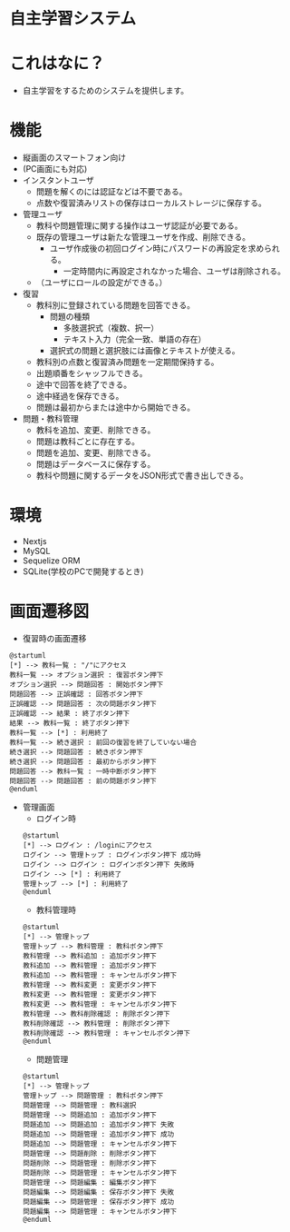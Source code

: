 # 自主学習システム
# これはなに？
- 自主学習をするためのシステムを提供します。
# 機能
- 縦画面のスマートフォン向け
- (PC画面にも対応)
- インスタントユーザ
    - 問題を解くのには認証などは不要である。
    - 点数や復習済みリストの保存はローカルストレージに保存する。
- 管理ユーザ
    - 教科や問題管理に関する操作はユーザ認証が必要である。
    - 既存の管理ユーザは新たな管理ユーザを作成、削除できる。
        - ユーザ作成後の初回ログイン時にパスワードの再設定を求められる。
            - 一定時間内に再設定されなかった場合、ユーザは削除される。
    - （ユーザにロールの設定ができる。）
- 復習
    - 教科別に登録されている問題を回答できる。
        - 問題の種類
            - 多肢選択式（複数、択一）
            - テキスト入力（完全一致、単語の存在）
        - 選択式の問題と選択肢には画像とテキストが使える。
    - 教科別の点数と復習済み問題を一定期間保持する。
    - 出題順番をシャッフルできる。
    - 途中で回答を終了できる。
    - 途中経過を保存できる。
    - 問題は最初からまたは途中から開始できる。
- 問題・教科管理
    - 教科を追加、変更、削除できる。
    - 問題は教科ごとに存在する。
    - 問題を追加、変更、削除できる。
    - 問題はデータベースに保存する。
    - 教科や問題に関するデータをJSON形式で書き出しできる。

# 環境
- Nextjs
- MySQL
- Sequelize ORM
- SQLite(学校のPCで開発するとき)

# 画面遷移図
- 復習時の画面遷移
``` plantuml
@startuml
[*] --> 教科一覧 : "/"にアクセス
教科一覧 --> オプション選択 : 復習ボタン押下
オプション選択 --> 問題回答 : 開始ボタン押下
問題回答 --> 正誤確認 : 回答ボタン押下
正誤確認 --> 問題回答 : 次の問題ボタン押下
正誤確認 --> 結果 : 終了ボタン押下
結果 --> 教科一覧 : 終了ボタン押下
教科一覧 --> [*] : 利用終了
教科一覧 --> 続き選択 : 前回の復習を終了していない場合
続き選択 --> 問題回答 : 続きボタン押下
続き選択 --> 問題回答 : 最初からボタン押下
問題回答 --> 教科一覧 : 一時中断ボタン押下
問題回答 --> 問題回答 : 前の問題ボタン押下
@enduml
```
- 管理画面
    - ログイン時
    ``` plantuml
    @startuml
    [*] --> ログイン : /loginにアクセス
    ログイン --> 管理トップ : ログインボタン押下 成功時
    ログイン --> ログイン : ログインボタン押下 失敗時
    ログイン --> [*] : 利用終了
    管理トップ --> [*] : 利用終了
    @enduml
    ```
    - 教科管理時
    ``` plantuml
    @startuml
    [*] --> 管理トップ
    管理トップ --> 教科管理 : 教科ボタン押下
    教科管理 --> 教科追加 : 追加ボタン押下
    教科追加 --> 教科管理 : 追加ボタン押下
    教科追加 --> 教科管理 : キャンセルボタン押下
    教科管理 --> 教科変更 : 変更ボタン押下
    教科変更 --> 教科管理 : 変更ボタン押下
    教科変更 --> 教科管理 : キャンセルボタン押下
    教科管理 --> 教科削除確認 : 削除ボタン押下
    教科削除確認 --> 教科管理 : 削除ボタン押下
    教科削除確認 --> 教科管理 : キャンセルボタン押下
    @enduml
    ```
    - 問題管理
    ``` plantuml
    @startuml
    [*] --> 管理トップ
    管理トップ --> 問題管理 : 教科ボタン押下
    問題管理 --> 問題管理 : 教科選択
    問題管理 --> 問題追加 : 追加ボタン押下
    問題追加 --> 問題追加 : 追加ボタン押下 失敗
    問題追加 --> 問題管理 : 追加ボタン押下 成功
    問題追加 --> 問題管理 : キャンセルボタン押下
    問題管理 --> 問題削除 : 削除ボタン押下
    問題削除 --> 問題管理 : 削除ボタン押下
    問題削除 --> 問題管理 : キャンセルボタン押下
    問題管理 --> 問題編集 : 編集ボタン押下
    問題編集 --> 問題編集 : 保存ボタン押下 失敗
    問題編集 --> 問題管理 : 保存ボタン押下 成功
    問題編集 --> 問題管理 : キャンセルボタン押下
    @enduml
    ```
